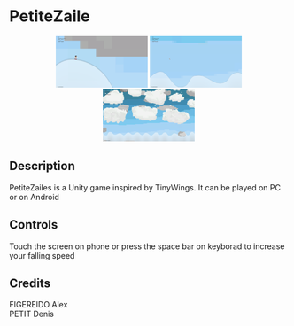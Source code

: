 # PetiteZaile
<div align="center">
    <p></p>
    <img src="Screenshots/Game_01.png" width=33% height=33% /> 
    <img src="Screenshots/Game_02.png" width=33% height=33% /> 
    <img src="Screenshots/Game_03.png" width=33% height=33% /> 
</div>


## Description
PetiteZailes is a Unity game inspired by TinyWings.
It can be played on PC or on Android

## Controls
Touch the screen on phone or press the space bar on keyborad to increase your falling speed

## Credits

FIGEREIDO Alex           
PETIT Denis               
